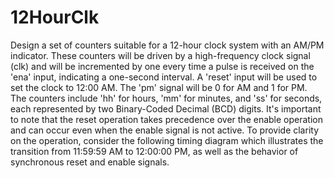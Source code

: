 # 12HourClk
Design a set of counters suitable for a 12-hour clock system with an AM/PM
indicator. These counters will be driven by a high-frequency clock signal (clk) and
will be incremented by one every time a pulse is received on the 'ena' input,
indicating a one-second interval. A 'reset' input will be used to set the clock to
12:00 AM. The 'pm' signal will be 0 for AM and 1 for PM. The counters include 'hh'
for hours, 'mm' for minutes, and 'ss' for seconds, each represented by two
Binary-Coded Decimal (BCD) digits. It's important to note that the reset operation
takes precedence over the enable operation and can occur even when the enable
signal is not active.
To provide clarity on the operation, consider the following timing diagram which
illustrates the transition from 11:59:59 AM to 12:00:00 PM, as well as the
behavior of synchronous reset and enable signals.

